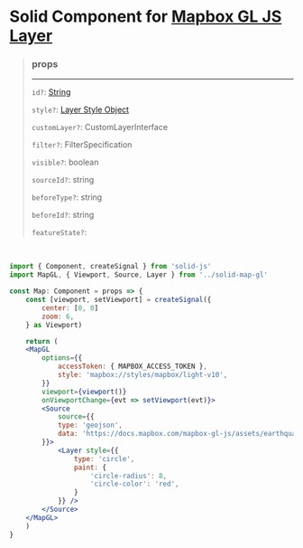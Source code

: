 # Solid Component for [Mapbox GL JS Layer](https://docs.mapbox.com/mapbox-gl-js/style-spec/layers/)

> ### props
>
> ---
>
> `id?`: [String]()
>
> `style?`: [Layer Style Object](https://docs.mapbox.com/mapbox-gl-js/style-spec/layers/)
>
> `customLayer?`: CustomLayerInterface
>
> `filter?`: FilterSpecification
>
> `visible?`: boolean
>
> `sourceId?`: string
>
> `beforeType?`: string
>
> `beforeId?`: string
>
> `featureState?`:

<br>

```jsx
import { Component, createSignal } from 'solid-js'
import MapGL, { Viewport, Source, Layer } from '../solid-map-gl'

const Map: Component = props => {
    const [viewport, setViewport] = createSignal({
        center: [0, 0]
        zoom: 6,
    } as Viewport)

    return (
    <MapGL
        options={{
            accessToken: { MAPBOX_ACCESS_TOKEN },
            style: 'mapbox://styles/mapbox/light-v10',
        }}
        viewport={viewport()}
        onViewportChange={evt => setViewport(evt)}>
        <Source
            source={{
            type: 'geojson',
            data: 'https://docs.mapbox.com/mapbox-gl-js/assets/earthquakes.geojson'
        }}>
            <Layer style={{
                type: 'circle',
                paint: {
                    'circle-radius': 8,
                    'circle-color': 'red',
                }
            }} />
        </Source>
    </MapGL>
    )
}
```
